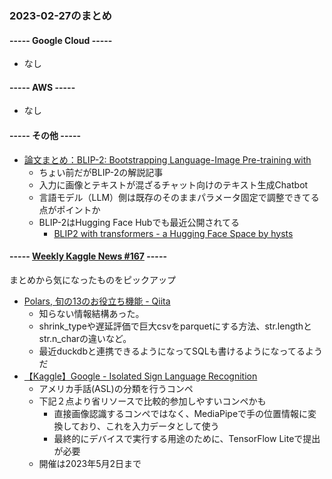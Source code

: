 ### 2023-02-27のまとめ

#### ----- Google Cloud -----

- なし

#### ----- AWS -----

- なし

#### ----- その他 -----

- [論文まとめ：BLIP-2: Bootstrapping Language-Image Pre-training with](https://blog.shikoan.com/blip-2/)
  - ちょい前だがBLIP-2の解説記事
  - 入力に画像とテキストが混ざるチャット向けのテキスト生成Chatbot
  - 言語モデル（LLM）側は既存のそのままパラメータ固定で調整できてる点がポイントか
  - BLIP-2はHugging Face Hubでも最近公開されてる
    - [BLIP2 with transformers - a Hugging Face Space by hysts](https://huggingface.co/spaces/hysts/BLIP2-with-transformers)

#### ----- [Weekly Kaggle News #167](https://weeklykagglenews.substack.com/p/weekly-kaggle-news-167) -----

まとめから気になったものをピックアップ

- [Polars, 旬の13のお役立ち機能 - Qiita](https://qiita.com/hkzm/items/8427829f6aa7853e6ad8)
  - 知らない情報結構あった。
  - shrink_typeや遅延評価で巨大csvをparquetにする方法、str.lengthとstr.n_charの違いなど。
  - 最近duckdbと連携できるようになってSQLも書けるようになってるようだ
- [【Kaggle】Google - Isolated Sign Language Recognition](https://www.kaggle.com/competitions/asl-signs)
  - アメリカ手話(ASL)の分類を行うコンペ
  - 下記２点より省リソースで比較的参加しやすいコンペかも
    - 直接画像認識するコンペではなく、MediaPipeで手の位置情報に変換しており、これを入力データとして使う
    - 最終的にデバイスで実行する用途のために、TensorFlow Liteで提出が必要
  - 開催は2023年5月2日まで
